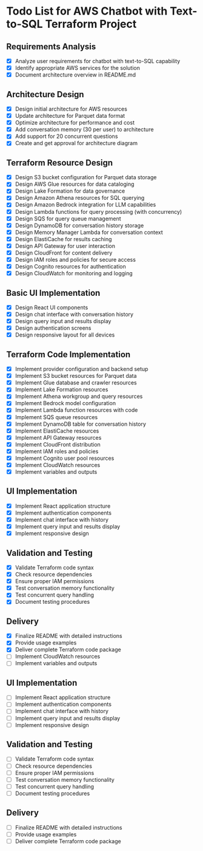 # Todo List for AWS Chatbot with Text-to-SQL Terraform Project

## Requirements Analysis
- [x] Analyze user requirements for chatbot with text-to-SQL capability
- [x] Identify appropriate AWS services for the solution
- [x] Document architecture overview in README.md

## Architecture Design
- [x] Design initial architecture for AWS resources
- [x] Update architecture for Parquet data format
- [x] Optimize architecture for performance and cost
- [x] Add conversation memory (30 per user) to architecture
- [x] Add support for 20 concurrent questions
- [x] Create and get approval for architecture diagram

## Terraform Resource Design
- [x] Design S3 bucket configuration for Parquet data storage
- [x] Design AWS Glue resources for data cataloging
- [x] Design Lake Formation for data governance
- [x] Design Amazon Athena resources for SQL querying
- [x] Design Amazon Bedrock integration for LLM capabilities
- [x] Design Lambda functions for query processing (with concurrency)
- [x] Design SQS for query queue management
- [x] Design DynamoDB for conversation history storage
- [x] Design Memory Manager Lambda for conversation context
- [x] Design ElastiCache for results caching
- [x] Design API Gateway for user interaction
- [x] Design CloudFront for content delivery
- [x] Design IAM roles and policies for secure access
- [x] Design Cognito resources for authentication
- [x] Design CloudWatch for monitoring and logging

## Basic UI Implementation
- [x] Design React UI components
- [x] Design chat interface with conversation history
- [x] Design query input and results display
- [x] Design authentication screens
- [x] Design responsive layout for all devices

## Terraform Code Implementation
- [x] Implement provider configuration and backend setup
- [x] Implement S3 bucket resources for Parquet data
- [x] Implement Glue database and crawler resources
- [x] Implement Lake Formation resources
- [x] Implement Athena workgroup and query resources
- [x] Implement Bedrock model configuration
- [x] Implement Lambda function resources with code
- [x] Implement SQS queue resources
- [x] Implement DynamoDB table for conversation history
- [x] Implement ElastiCache resources
- [x] Implement API Gateway resources
- [x] Implement CloudFront distribution
- [x] Implement IAM roles and policies
- [x] Implement Cognito user pool resources
- [x] Implement CloudWatch resources
- [x] Implement variables and outputs

## UI Implementation
- [x] Implement React application structure
- [x] Implement authentication components
- [x] Implement chat interface with history
- [x] Implement query input and results display
- [x] Implement responsive design

## Validation and Testing
- [x] Validate Terraform code syntax
- [x] Check resource dependencies
- [x] Ensure proper IAM permissions
- [x] Test conversation memory functionality
- [x] Test concurrent query handling
- [x] Document testing procedures

## Delivery
- [x] Finalize README with detailed instructions
- [x] Provide usage examples
- [x] Deliver complete Terraform code package
- [ ] Implement CloudWatch resources
- [ ] Implement variables and outputs

## UI Implementation
- [ ] Implement React application structure
- [ ] Implement authentication components
- [ ] Implement chat interface with history
- [ ] Implement query input and results display
- [ ] Implement responsive design

## Validation and Testing
- [ ] Validate Terraform code syntax
- [ ] Check resource dependencies
- [ ] Ensure proper IAM permissions
- [ ] Test conversation memory functionality
- [ ] Test concurrent query handling
- [ ] Document testing procedures

## Delivery
- [ ] Finalize README with detailed instructions
- [ ] Provide usage examples
- [ ] Deliver complete Terraform code package
